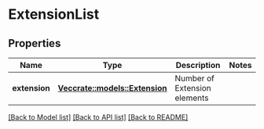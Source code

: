 # ExtensionList

## Properties

Name | Type | Description | Notes
------------ | ------------- | ------------- | -------------
**extension** | [**Vec<crate::models::Extension>**](Extension.md) | Number of Extension elements | 

[[Back to Model list]](../README.md#documentation-for-models) [[Back to API list]](../README.md#documentation-for-api-endpoints) [[Back to README]](../README.md)


